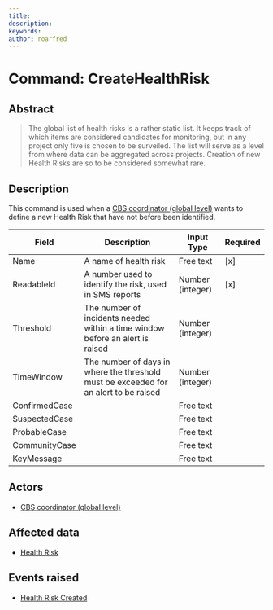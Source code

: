 ```yaml
---
title: 
description: 
keywords: 
author: roarfred
---
```

# Command: CreateHealthRisk

## Abstract
> The global list of health risks is a rather static list. It keeps track of which items are considered candidates for monitoring, but in any project only five is chosen to be surveiled. The list will serve as a level from where data can be aggregated across projects. Creation of new Health Risks are so to be considered somewhat rare.

## Description
This command is used when a [CBS coordinator (global level)](../../actors.md#cbs-coordinator---global-level) wants to define a new Health Risk that have not before been identified.

Field | Description | Input Type | Required
----- | ----------- | ---------- | --------
Name | A name of health risk | Free text | [x]
ReadableId | A number used to identify the risk, used in SMS reports | Number (integer) | [x]
Threshold | The number of incidents needed within a time window before an alert is raised | Number (integer) |
TimeWindow | The number of days in where the threshold must be exceeded for an alert to be raised | Number (integer) |
ConfirmedCase | | Free text | 
SuspectedCase | | Free text | 
ProbableCase | | Free text | 
CommunityCase | | Free text | 
KeyMessage | | Free text | 


## Actors
* [CBS coordinator (global level)](../../actors.md#cbs-coordinator---global-level)

## Affected data
* [Health Risk](../Aggregates/HealthRisk.md)

## Events raised
* [Health Risk Created](../Events/HealthRiskCreated.md)